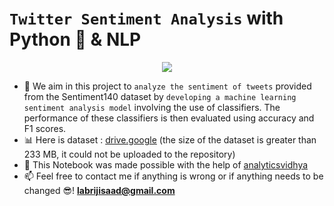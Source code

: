 # `Twitter Sentiment Analysis` with Python 🐍 & NLP 

<p align="center">
  <img src="https://user-images.githubusercontent.com/74627083/155904389-1383accb-1571-4f5b-ac33-9d9c0101f441.jpg" />
</p>

- 🎯 We aim in this project to `analyze the sentiment of tweets` provided from the Sentiment140 dataset by `developing a machine learning sentiment analysis model` involving the use of classifiers. The performance of these classifiers is then evaluated using accuracy and F1 scores.
- 📊 Here is dataset : [drive.google](https://drive.google.com/file/d/19IeqXU96-kDt6wy1wTNyhWrIw1jbK2Kx/view?usp=sharing) (the size of the dataset is greater than 233 MB, it could not be uploaded to the repository)
- 🙌 This Notebook was made possible with the help of [analyticsvidhya](https://www.analyticsvidhya.com/) 
- 📫 Feel free to contact me if anything is wrong or if anything needs to be changed 😎!  **labrijisaad@gmail.com**

